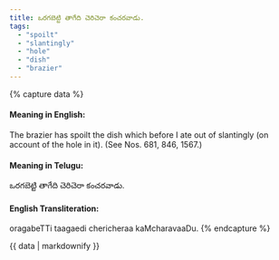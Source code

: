 ```yaml
---
title: ఒరగబెట్టి తాగేది చెరిచెరా కంచరవాడు.
tags:
  - "spoilt"
  - "slantingly"
  - "hole"
  - "dish"
  - "brazier"
---
```


{% capture data %}
#### Meaning in English:
The brazier has spoilt the dish which before I ate out of slantingly (on account of the hole in it).
(See Nos. 681, 846, 1567.)

#### Meaning in Telugu:
ఒరగబెట్టి తాగేది చెరిచెరా కంచరవాడు.

#### English Transliteration:
oragabeTTi taagaedi chericheraa kaMcharavaaDu.
{% endcapture %}

<div class="notice">{{ data | markdownify }}</div>


